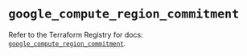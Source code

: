 # `google_compute_region_commitment`

Refer to the Terraform Registry for docs: [`google_compute_region_commitment`](https://registry.terraform.io/providers/hashicorp/google/5.42.0/docs/resources/compute_region_commitment).
